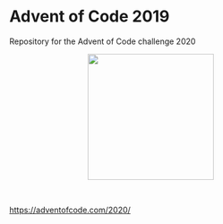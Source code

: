 # Advent of Code 2019
Repository for the Advent of Code challenge 2020

<p align="center">
    <img src="https://user-images.githubusercontent.com/16360374/49324718-7954f100-f4e8-11e8-8ef6-1b701afc504f.png" width="225"/>
</p> 
<br>


https://adventofcode.com/2020/
